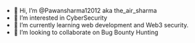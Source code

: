 - 👋 Hi, I’m @Pawansharma12012 aka the_air_sharma
- 👀 I’m interested in CyberSecurity
- 🌱 I’m currently learning web development and Web3 security.
- 💞️ I’m looking to collaborate on Bug Bounty Hunting
 

<!---
Pawansharma12012/Pawansharma12012 is a ✨ special ✨ repository because its `README.md` (this file) appears on your GitHub profile.
You can click the Preview link to take a look at your changes.
--->
